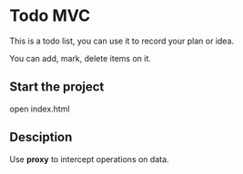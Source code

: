 # Todo MVC
This is a todo list, you can use it to record your plan or idea.

You can add, mark, delete items on it. 

## Start the project
open index.html

## Desciption
Use **proxy** to intercept operations on data.

